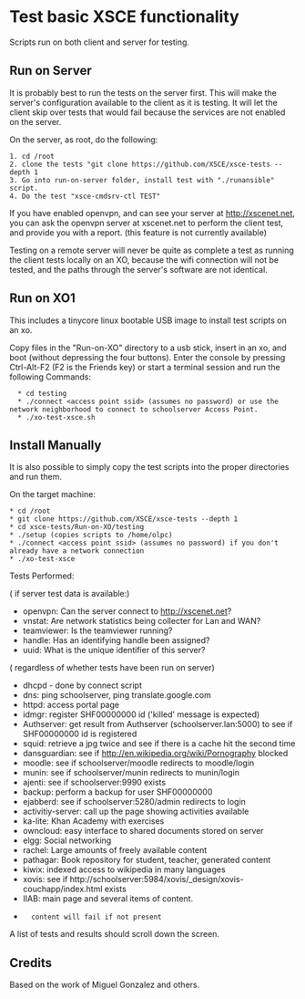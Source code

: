 Test basic XSCE functionality
=============================

Scripts run on both client and server for testing.

Run on Server
-------------

It is probably best to run the tests on the server first. This will make the server's configuration available to the client as it is testing. It will let the client skip over tests that would fail because the services are not enabled on the server.

On the server, as root, do the following:

    1. cd /root
    2. clone the tests "git clone https://github.com/XSCE/xsce-tests --depth 1
    3. Go into run-on-server folder, install test with "./runansible" script.
    4. Do the test "xsce-cmdsrv-ctl TEST"

If you have enabled openvpn, and can see your server at http://xscenet.net, you can ask the openvpn server at xscenet.net to perform the client test, and provide you with a report. (this feature is not currently available)

Testing on a remote server will never be quite as complete a test as running the client tests locally on an XO, because the wifi connection will not be tested, and the paths through the server's software are not identical.

Run on XO1
----------

This includes a tinycore linux bootable USB image to install test scripts on an xo.

  Copy files in the "Run-on-XO" directory to a usb stick, insert in an xo, and boot (without depressing the four buttons).
  Enter the console by pressing Ctrl-Alt-F2 (F2 is the Friends key)
  or start a terminal session
  and run the following Commands:

      * cd testing
      * ./connect <access point ssid> (assumes no password) or use the network neighborhood to connect to schoolserver Access Point.
      * ./xo-test-xsce.sh


Install Manually
----------------

It is also possible to simply copy the test scripts into the proper directories and run them.

On the target machine:

    * cd /root
    * git clone https://github.com/XSCE/xsce-tests --depth 1
    * cd xsce-tests/Run-on-XO/testing
    * ./setup (copies scripts to /home/olpc)
    * ./connect <access point ssid> (assumes no password) if you don't already have a network connection
    * ./xo-test-xsce


Tests Performed:

( if server test data is available:)
* openvpn: Can the server connect to http://xscenet.net?
* vnstat: Are network statistics being collecter for Lan and WAN?
* teamviewer: Is the teamviewer running?
* handle: Has an identifying handle been assigned?
* uuid: What is the unique identifier of this server?

( regardless of whether tests have been run on server)
* dhcpd - done by connect script
* dns: ping schoolserver, ping translate.google.com
* httpd: access portal page
* idmgr: register SHF00000000 id ('killed' message is expected)
* Authserver: get result from Authserver (schoolserver.lan:5000) to see if SHF00000000 id is registered
* squid: retrieve a jpg twice and see if there is a cache hit the second time
* dansguardian: see if http://en.wikipedia.org/wiki/Pornography blocked
* moodle: see if schoolserver/moodle redirects to moodle/login
* munin: see if schoolserver/munin redirects to munin/login
* ajenti: see if  schoolserver:9990 exists
* backup: perform a backup for user SHF00000000
* ejabberd: see if  schoolserver:5280/admin redirects to login
* activitiy-server: call up the page showing activities available
* ka-lite: Khan Academy with exercises
* owncloud: easy interface to shared documents stored on server
* elgg: Social networking
* rachel: Large amounts of freely available content
* pathagar: Book repository for student, teacher, generated content
* kiwix: indexed access to wikipedia in many languages
* xovis: see if http://schoolserver:5984/xovis/_design/xovis-couchapp/index.html exists
* IIAB: main page and several items of content.
*       content will fail if not present

A list of tests and results should scroll down the screen.


Credits
-------

Based on the work of Miguel Gonzalez and others.
